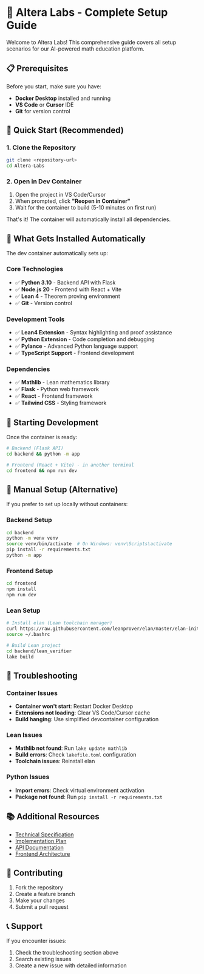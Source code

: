 # 🚀 Altera Labs - Complete Setup Guide

Welcome to Altera Labs! This comprehensive guide covers all setup scenarios for our AI-powered math education platform.

## 📋 Prerequisites

Before you start, make sure you have:
- **Docker Desktop** installed and running
- **VS Code** or **Cursor** IDE
- **Git** for version control

## 🎯 Quick Start (Recommended)

### 1. Clone the Repository
```bash
git clone <repository-url>
cd Altera-Labs
```

### 2. Open in Dev Container
1. Open the project in VS Code/Cursor
2. When prompted, click **"Reopen in Container"**
3. Wait for the container to build (5-10 minutes on first run)

That's it! The container will automatically install all dependencies.

## 🔧 What Gets Installed Automatically

The dev container automatically sets up:

### **Core Technologies**
- ✅ **Python 3.10** - Backend API with Flask
- ✅ **Node.js 20** - Frontend with React + Vite
- ✅ **Lean 4** - Theorem proving environment
- ✅ **Git** - Version control

### **Development Tools**
- ✅ **Lean4 Extension** - Syntax highlighting and proof assistance
- ✅ **Python Extension** - Code completion and debugging
- ✅ **Pylance** - Advanced Python language support
- ✅ **TypeScript Support** - Frontend development

### **Dependencies**
- ✅ **Mathlib** - Lean mathematics library
- ✅ **Flask** - Python web framework
- ✅ **React** - Frontend framework
- ✅ **Tailwind CSS** - Styling framework

## 🚀 Starting Development

Once the container is ready:

```bash
# Backend (Flask API)
cd backend && python -m app

# Frontend (React + Vite) - in another terminal
cd frontend && npm run dev
```

## 🔧 Manual Setup (Alternative)

If you prefer to set up locally without containers:

### Backend Setup
```bash
cd backend
python -m venv venv
source venv/bin/activate  # On Windows: venv\Scripts\activate
pip install -r requirements.txt
python -m app
```

### Frontend Setup
```bash
cd frontend
npm install
npm run dev
```

### Lean Setup
```bash
# Install elan (Lean toolchain manager)
curl https://raw.githubusercontent.com/leanprover/elan/master/elan-init.sh -sSf | sh
source ~/.bashrc

# Build Lean project
cd backend/lean_verifier
lake build
```

## 🐛 Troubleshooting

### Container Issues
- **Container won't start**: Restart Docker Desktop
- **Extensions not loading**: Clear VS Code/Cursor cache
- **Build hanging**: Use simplified devcontainer configuration

### Lean Issues
- **Mathlib not found**: Run `lake update mathlib`
- **Build errors**: Check `lakefile.toml` configuration
- **Toolchain issues**: Reinstall elan

### Python Issues
- **Import errors**: Check virtual environment activation
- **Package not found**: Run `pip install -r requirements.txt`

## 📚 Additional Resources

- [Technical Specification](TECHNICAL_SPEC.md)
- [Implementation Plan](IMPLEMENTATION_PLAN.md)
- [API Documentation](backend/README.md)
- [Frontend Architecture](frontend/ARCHITECTURE.md)

## 🤝 Contributing

1. Fork the repository
2. Create a feature branch
3. Make your changes
4. Submit a pull request

## 📞 Support

If you encounter issues:
1. Check the troubleshooting section above
2. Search existing issues
3. Create a new issue with detailed information 
